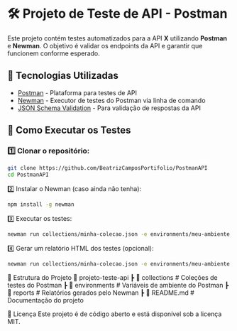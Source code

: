 # 🛠️ Projeto de Teste de API - Postman

Este projeto contém testes automatizados para a API **X** utilizando **Postman** e **Newman**. O objetivo é validar os endpoints da API e garantir que funcionem conforme esperado.

## 📌 Tecnologias Utilizadas
- [Postman](https://www.postman.com/) - Plataforma para testes de API  
- [Newman](https://www.npmjs.com/package/newman) - Executor de testes do Postman via linha de comando  
- [JSON Schema Validation](https://json-schema.org/) - Para validação de respostas da API  

## 🚀 Como Executar os Testes
### 1️⃣ Clonar o repositório:

```sh
git clone https://github.com/BeatrizCamposPortifolio/PostmanAPI
cd PostmanAPI
```

2️⃣ Instalar o Newman (caso ainda não tenha):
```sh
npm install -g newman
```

3️⃣ Executar os testes:
```sh
newman run collections/minha-colecao.json -e environments/meu-ambiente.json
```

4️⃣ Gerar um relatório HTML dos testes (opcional):
```sh
newman run collections/minha-colecao.json -e environments/meu-ambiente.json -r html --reporter-html-export reports/relatorio.html
```


📂 Estrutura do Projeto
📁 projeto-teste-api
 ┣ 📂 collections       # Coleções de testes do Postman
 ┣ 📂 environments      # Variáveis de ambiente do Postman
 ┣ 📂 reports           # Relatórios gerados pelo Newman
 ┣ 📜 README.md         # Documentação do projeto

📄 Licença
Este projeto é de código aberto e está disponível sob a licença MIT.


